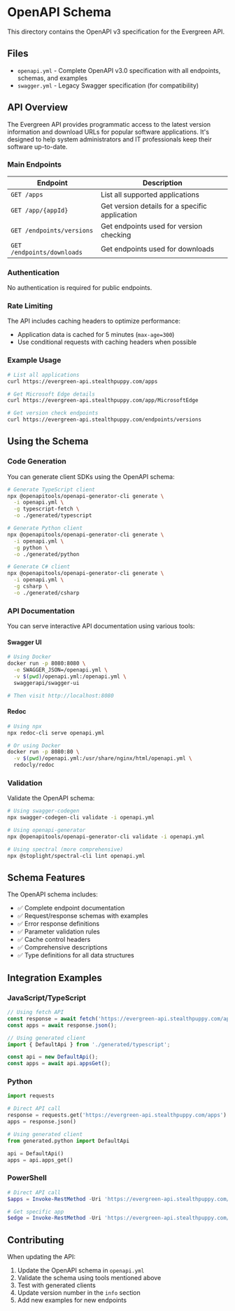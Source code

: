 # OpenAPI Schema

This directory contains the OpenAPI v3 specification for the Evergreen API.

## Files

- `openapi.yml` - Complete OpenAPI v3.0 specification with all endpoints, schemas, and examples
- `swagger.yml` - Legacy Swagger specification (for compatibility)

## API Overview

The Evergreen API provides programmatic access to the latest version information and download URLs for popular software applications. It's designed to help system administrators and IT professionals keep their software up-to-date.

### Main Endpoints

| Endpoint | Description |
|----------|-------------|
| `GET /apps` | List all supported applications |
| `GET /app/{appId}` | Get version details for a specific application |
| `GET /endpoints/versions` | Get endpoints used for version checking |
| `GET /endpoints/downloads` | Get endpoints used for downloads |

### Authentication

No authentication is required for public endpoints.

### Rate Limiting

The API includes caching headers to optimize performance:
- Application data is cached for 5 minutes (`max-age=300`)
- Use conditional requests with caching headers when possible

### Example Usage

```bash
# List all applications
curl https://evergreen-api.stealthpuppy.com/apps

# Get Microsoft Edge details
curl https://evergreen-api.stealthpuppy.com/app/MicrosoftEdge

# Get version check endpoints
curl https://evergreen-api.stealthpuppy.com/endpoints/versions
```

## Using the Schema

### Code Generation

You can generate client SDKs using the OpenAPI schema:

```bash
# Generate TypeScript client
npx @openapitools/openapi-generator-cli generate \
  -i openapi.yml \
  -g typescript-fetch \
  -o ./generated/typescript

# Generate Python client
npx @openapitools/openapi-generator-cli generate \
  -i openapi.yml \
  -g python \
  -o ./generated/python

# Generate C# client
npx @openapitools/openapi-generator-cli generate \
  -i openapi.yml \
  -g csharp \
  -o ./generated/csharp
```

### API Documentation

You can serve interactive API documentation using various tools:

#### Swagger UI

```bash
# Using Docker
docker run -p 8080:8080 \
  -e SWAGGER_JSON=/openapi.yml \
  -v $(pwd)/openapi.yml:/openapi.yml \
  swaggerapi/swagger-ui

# Then visit http://localhost:8080
```

#### Redoc

```bash
# Using npx
npx redoc-cli serve openapi.yml

# Or using Docker
docker run -p 8080:80 \
  -v $(pwd)/openapi.yml:/usr/share/nginx/html/openapi.yml \
  redocly/redoc
```

### Validation

Validate the OpenAPI schema:

```bash
# Using swagger-codegen
npx swagger-codegen-cli validate -i openapi.yml

# Using openapi-generator
npx @openapitools/openapi-generator-cli validate -i openapi.yml

# Using spectral (more comprehensive)
npx @stoplight/spectral-cli lint openapi.yml
```

## Schema Features

The OpenAPI schema includes:

- ✅ Complete endpoint documentation
- ✅ Request/response schemas with examples
- ✅ Error response definitions
- ✅ Parameter validation rules
- ✅ Cache control headers
- ✅ Comprehensive descriptions
- ✅ Type definitions for all data structures

## Integration Examples

### JavaScript/TypeScript

```typescript
// Using fetch API
const response = await fetch('https://evergreen-api.stealthpuppy.com/apps');
const apps = await response.json();

// Using generated client
import { DefaultApi } from './generated/typescript';

const api = new DefaultApi();
const apps = await api.appsGet();
```

### Python

```python
import requests

# Direct API call
response = requests.get('https://evergreen-api.stealthpuppy.com/apps')
apps = response.json()

# Using generated client
from generated.python import DefaultApi

api = DefaultApi()
apps = api.apps_get()
```

### PowerShell

```powershell
# Direct API call
$apps = Invoke-RestMethod -Uri 'https://evergreen-api.stealthpuppy.com/apps'

# Get specific app
$edge = Invoke-RestMethod -Uri 'https://evergreen-api.stealthpuppy.com/app/MicrosoftEdge'
```

## Contributing

When updating the API:

1. Update the OpenAPI schema in `openapi.yml`
2. Validate the schema using tools mentioned above
3. Test with generated clients
4. Update version number in the `info` section
5. Add new examples for new endpoints
